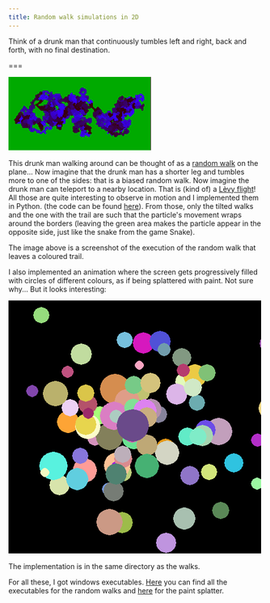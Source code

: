 ```yaml
---
title: Random walk simulations in 2D
---
```


Think of a drunk man that continuously tumbles left and right, back and forth, with no final destination.

===

![A blue 2D random walk on a green background](2d_random_walk.png)

This drunk man walking around can be thought of as a [random walk](https://en.wikipedia.org/wiki/Random_walk) on the plane... Now imagine that the drunk man has a shorter leg and tumbles more to one of the sides: that is a biased random walk. Now imagine the drunk man can teleport to a nearby location. That is (kind of) a [Lèvy flight](https://en.wikipedia.org/wiki/L%C3%A9vy_flight)! All those are quite interesting to observe in motion and I implemented them in Python. (the code can be found [here](https://github.com/RodrigoGiraoSerrao/projects/tree/master/randomWalks)). From those, only the tilted walks and the one with the trail are such that the particle's movement wraps around the borders (leaving the green area makes the particle appear in the opposite side, just like the snake from the game Snake).

The image above is a screenshot of the execution of the random walk that leaves a coloured trail.

I also implemented an animation where the screen gets progressively filled with circles of different colours, as if being splattered with paint. Not sure why... But it looks interesting:

![A black background with several randomly-coloured circles](splatter.webp)

The implementation is in the same directory as the walks.

For all these, I got windows executables. [Here](https://drive.google.com/open?id=0ByBeLS6ciLYVX1k0M2Z2Z2RjYkU) you can find all the executables for the random walks and [here](https://drive.google.com/open?id=0ByBeLS6ciLYVcDh0a051T3plRlk) for the paint splatter.
